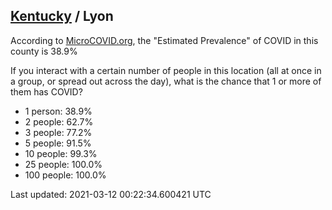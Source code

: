 
## [Kentucky](/united-states/kentucky) / Lyon

According to [MicroCOVID.org](http://microcovid.org),
the "Estimated Prevalence" of COVID in this county is 38.9%

If you interact with a certain number of people in this location
(all at once in a group, or spread out across the day), what is the chance that
1 or more of them has COVID?

- 1 person: 38.9%
- 2 people: 62.7%
- 3 people: 77.2%
- 5 people: 91.5%
- 10 people: 99.3%
- 25 people: 100.0%
- 100 people: 100.0%

Last updated: 2021-03-12 00:22:34.600421 UTC
